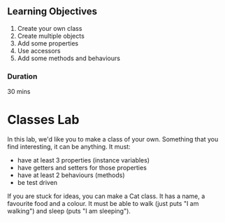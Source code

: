 ## Learning Objectives

1. Create your own class
2. Create multiple objects
3. Add some properties
4. Use accessors
5. Add some methods and behaviours

### Duration

30 mins

# Classes Lab

In this lab, we'd like you to make a class of your own. Something that you find interesting, it can be anything. It must:

* have at least 3 properties (instance variables)
* have getters and setters for those properties
* have at least 2 behaviours (methods)
* be test driven

If you are stuck for ideas, you can make a Cat class. It has a name, a favourite food and a colour. It must be able to walk (just puts "I am walking") and sleep (puts "I am sleeping").

